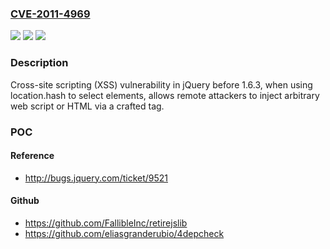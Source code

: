 ### [CVE-2011-4969](https://cve.mitre.org/cgi-bin/cvename.cgi?name=CVE-2011-4969)
![](https://img.shields.io/static/v1?label=Product&message=n%2Fa&color=blue)
![](https://img.shields.io/static/v1?label=Version&message=n%2Fa&color=blue)
![](https://img.shields.io/static/v1?label=Vulnerability&message=n%2Fa&color=brighgreen)

### Description

Cross-site scripting (XSS) vulnerability in jQuery before 1.6.3, when using location.hash to select elements, allows remote attackers to inject arbitrary web script or HTML via a crafted tag.

### POC

#### Reference
- http://bugs.jquery.com/ticket/9521

#### Github
- https://github.com/FallibleInc/retirejslib
- https://github.com/eliasgranderubio/4depcheck

